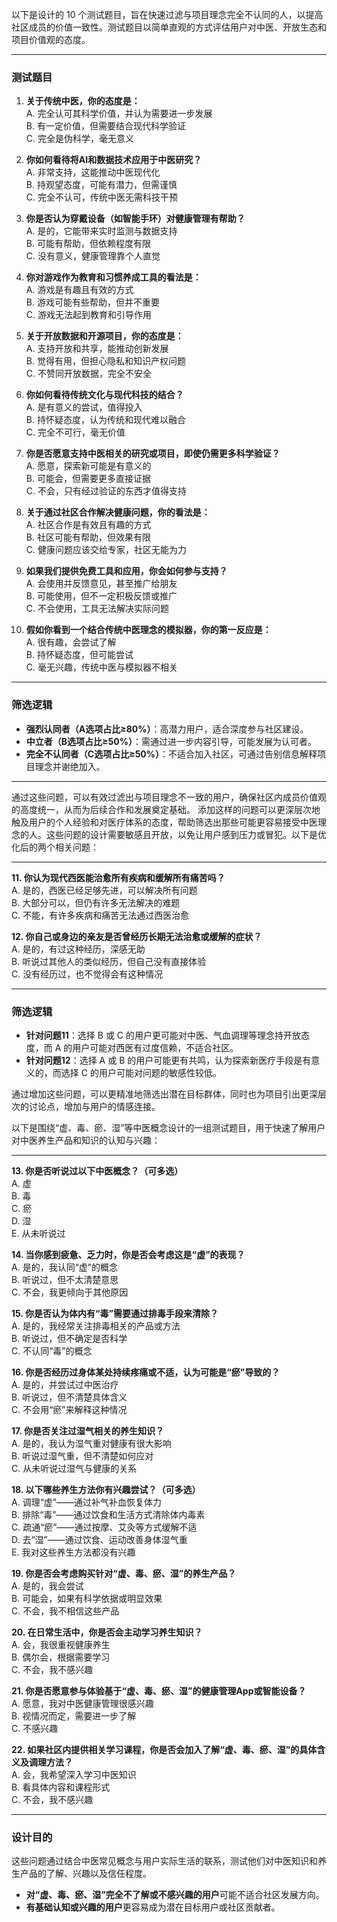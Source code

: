 以下是设计的 10 个测试题目，旨在快速过滤与项目理念完全不认同的人，以提高社区成员的价值一致性。测试题目以简单直观的方式评估用户对中医、开放生态和项目价值观的态度。

---

### **测试题目**

1. **关于传统中医，你的态度是：**  
   A. 完全认可其科学价值，并认为需要进一步发展  
   B. 有一定价值，但需要结合现代科学验证  
   C. 完全是伪科学，毫无意义  

2. **你如何看待将AI和数据技术应用于中医研究？**  
   A. 非常支持，这能推动中医现代化  
   B. 持观望态度，可能有潜力，但需谨慎  
   C. 完全不认可，传统中医无需科技干预  

3. **你是否认为穿戴设备（如智能手环）对健康管理有帮助？**  
   A. 是的，它能带来实时监测与数据支持  
   B. 可能有帮助，但依赖程度有限  
   C. 没有意义，健康管理靠个人直觉  

4. **你对游戏作为教育和习惯养成工具的看法是：**  
   A. 游戏是有趣且有效的方式  
   B. 游戏可能有些帮助，但并不重要  
   C. 游戏无法起到教育和引导作用  

5. **关于开放数据和开源项目，你的态度是：**  
   A. 支持开放和共享，能推动创新发展  
   B. 觉得有用，但担心隐私和知识产权问题  
   C. 不赞同开放数据，完全不安全  

6. **你如何看待传统文化与现代科技的结合？**  
   A. 是有意义的尝试，值得投入  
   B. 持怀疑态度，认为传统和现代难以融合  
   C. 完全不可行，毫无价值  

7. **你是否愿意支持中医相关的研究或项目，即使仍需更多科学验证？**  
   A. 愿意，探索新可能是有意义的  
   B. 可能会，但需要更多直接证据  
   C. 不会，只有经过验证的东西才值得支持  

8. **关于通过社区合作解决健康问题，你的看法是：**  
   A. 社区合作是有效且有趣的方式  
   B. 社区可能有帮助，但效果有限  
   C. 健康问题应该交给专家，社区无能为力  

9. **如果我们提供免费工具和应用，你会如何参与支持？**  
   A. 会使用并反馈意见，甚至推广给朋友  
   B. 可能使用，但不一定积极反馈或推广  
   C. 不会使用，工具无法解决实际问题  

10. **假如你看到一个结合传统中医理念的模拟器，你的第一反应是：**  
   A. 很有趣，会尝试了解  
   B. 持怀疑态度，但可能尝试  
   C. 毫无兴趣，传统中医与模拟器不相关  

---

### **筛选逻辑**
- **强烈认同者（A选项占比≥80%）**：高潜力用户，适合深度参与社区建设。  
- **中立者（B选项占比≥50%）**：需通过进一步内容引导，可能发展为认可者。  
- **完全不认同者（C选项占比≥50%）**：不适合加入社区，可通过告别信息解释项目理念并谢绝加入。  

---

通过这些问题，可以有效过滤出与项目理念不一致的用户，确保社区内成员价值观的高度统一，从而为后续合作和发展奠定基础。
添加这样的问题可以更深层次地触及用户的个人经验和对医疗体系的态度，帮助筛选出那些可能更容易接受中医理念的人。这些问题的设计需要敏感且开放，以免让用户感到压力或冒犯。以下是优化后的两个相关问题：

---

**11. 你认为现代西医能治愈所有疾病和缓解所有痛苦吗？**  
   A. 是的，西医已经足够先进，可以解决所有问题  
   B. 大部分可以，但仍有许多无法解决的难题  
   C. 不能，有许多疾病和痛苦无法通过西医治愈  

**12. 你自己或身边的亲友是否曾经历长期无法治愈或缓解的症状？**  
   A. 是的，有过这种经历，深感无助  
   B. 听说过其他人的类似经历，但自己没有直接体验  
   C. 没有经历过，也不觉得会有这种情况  

---

### **筛选逻辑**
- **针对问题11**：选择 B 或 C 的用户更可能对中医、气血调理等理念持开放态度，而 A 的用户可能对西医有过度信赖，不适合社区。  
- **针对问题12**：选择 A 或 B 的用户可能更有共鸣，认为探索新医疗手段是有意义的，而选择 C 的用户可能对问题的敏感性较低。

通过增加这些问题，可以更精准地筛选出潜在目标群体，同时也为项目引出更深层次的讨论点，增加与用户的情感连接。

以下是围绕“虚、毒、瘀、湿”等中医概念设计的一组测试题目，用于快速了解用户对中医养生产品和知识的认知与兴趣：

---

**13. 你是否听说过以下中医概念？（可多选）**  
   A. 虚  
   B. 毒  
   C. 瘀  
   D. 湿  
   E. 从未听说过  

**14. 当你感到疲惫、乏力时，你是否会考虑这是“虚”的表现？**  
   A. 是的，我认同“虚”的概念  
   B. 听说过，但不太清楚意思  
   C. 不会，我更倾向于其他原因  

**15. 你是否认为体内有“毒”需要通过排毒手段来清除？**  
   A. 是的，我经常关注排毒相关的产品或方法  
   B. 听说过，但不确定是否科学  
   C. 不认同“毒”的概念  

**16. 你是否经历过身体某处持续疼痛或不适，认为可能是“瘀”导致的？**  
   A. 是的，并尝试过中医治疗  
   B. 听说过，但不清楚具体含义  
   C. 不会用“瘀”来解释这种情况  

**17. 你是否关注过湿气相关的养生知识？**  
   A. 是的，我认为湿气重对健康有很大影响  
   B. 听说过湿气重，但不清楚如何应对  
   C. 从未听说过湿气与健康的关系  

**18. 以下哪些养生方法你有兴趣尝试？（可多选）**  
   A. 调理“虚”——通过补气补血恢复体力  
   B. 排除“毒”——通过饮食和生活方式清除体内毒素  
   C. 疏通“瘀”——通过按摩、艾灸等方式缓解不适  
   D. 去“湿”——通过饮食、运动改善身体湿气重  
   E. 我对这些养生方法都没有兴趣  

**19. 你是否会考虑购买针对“虚、毒、瘀、湿”的养生产品？**  
   A. 是的，我会尝试  
   B. 可能会，如果有科学依据或明显效果  
   C. 不会，我不相信这些产品  

**20. 在日常生活中，你是否会主动学习养生知识？**  
   A. 会，我很重视健康养生  
   B. 偶尔会，根据需要学习  
   C. 不会，我不感兴趣  

**21. 你是否愿意参与体验基于“虚、毒、瘀、湿”的健康管理App或智能设备？**  
   A. 愿意，我对中医健康管理很感兴趣  
   B. 视情况而定，需要进一步了解  
   C. 不感兴趣  

**22. 如果社区内提供相关学习课程，你是否会加入了解“虚、毒、瘀、湿”的具体含义及调理方法？**  
   A. 会，我希望深入学习中医知识  
   B. 看具体内容和课程形式  
   C. 不会，我不感兴趣  

---

### **设计目的**
这些问题通过结合中医常见概念与用户实际生活的联系，测试他们对中医知识和养生产品的了解、兴趣以及信任程度。  
- **对“虚、毒、瘀、湿”完全不了解或不感兴趣的用户**可能不适合社区发展方向。  
- **有基础认知或兴趣的用户**更容易成为潜在目标用户或社区贡献者。

